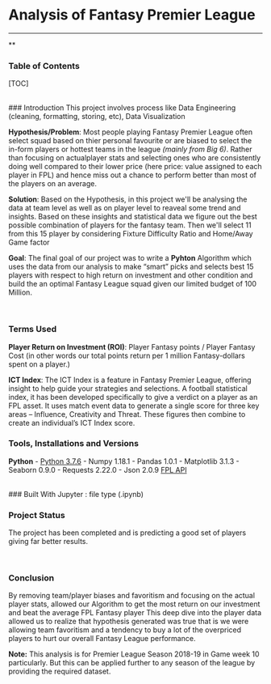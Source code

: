 # Analysis of Fantasy Premier League
---
** 
<br>
### Table of Contents
[TOC]


<br>
### Introduction
This project involves process like Data Engineering (cleaning, formatting, storing, etc), Data Visualization

**Hypothesis/Problem**: Most people playing Fantasy Premier League often select squad based on thier personal favourite or are biased to select the in-form players or hottest teams in the league *(mainly from Big 6)*. Rather than focusing on actualplayer stats and selecting ones who are consistently doing well compared to their lower price (here price: value assigned to each player in FPL) and hence miss out a chance to perform better than most of the players on an average.
<br>

**Solution**: Based on the Hypothesis, in this project we'll be analysing the data at team level as well as on player level to reaveal some trend and insights. Based on these insights and statistical data we figure out the best possible combination of players for the fantasy team. Then we'll select 11 from this 15 player by considering Fixture Difficulty Ratio and Home/Away Game factor

**Goal**: The final goal of our project was to write a **Pyhton** Algorithm which uses the data from our analysis  to make “smart” picks and selects best 15 players with respect to high return on investment and other condition and build the an optimal Fantasy League squad given our limited budget of 100 Million.


<br>

### Terms Used
**Player Return on Investment (ROI)**: Player Fantasy points / Player Fantasy Cost (in other words our total points return per 1 million Fantasy-dollars spent on a player.)

**ICT Index**: The ICT Index is a feature in Fantasy Premier League, offering insight to help guide your strategies and selections. A football statistical index, it has been developed specifically to give a verdict on a player as an FPL asset.   It uses match event data to generate a single score for three key areas – Influence, Creativity and Threat. These figures then combine to create an individual’s ICT Index score.
<br>
### Tools, Installations and Versions

**Python** - [Python 3.7.6](http://https://www.python.org/downloads/release/python-376/ "[Python 3.7.6]")
    - Numpy 1.18.1 
    - Pandas  1.0.1
    - Matplotlib 3.1.3
    - Seaborn 0.9.0
    - Requests 2.22.0
    - Json 2.0.9
[FPL API](https://fantasy.premierleague.com/api/bootstrap-static/ "[FPL API]")

<br>
### Built With
Jupyter : file type (.ipynb)

<br>

### Project Status
  The project has been completed and is predicting a good set of players giving far better results.

  <br>

### Conclusion
   By removing team/player biases and favoritism and focusing on the actual player stats, allowed our Algorithm to get the most return on our investment and beat the average FPL Fantasy player 
   This deep dive into the player data allowed us to realize that hypothesis generated was true that is we were allowing team favoritism and a tendency to buy a lot of the overpriced players to hurt our overall Fantasy League performance.
   
   **Note:** This analysis is for Premier League Season 2018-19 in Game week 10 particularly. But this can be applied further to any season of the league by providing the required dataset.
